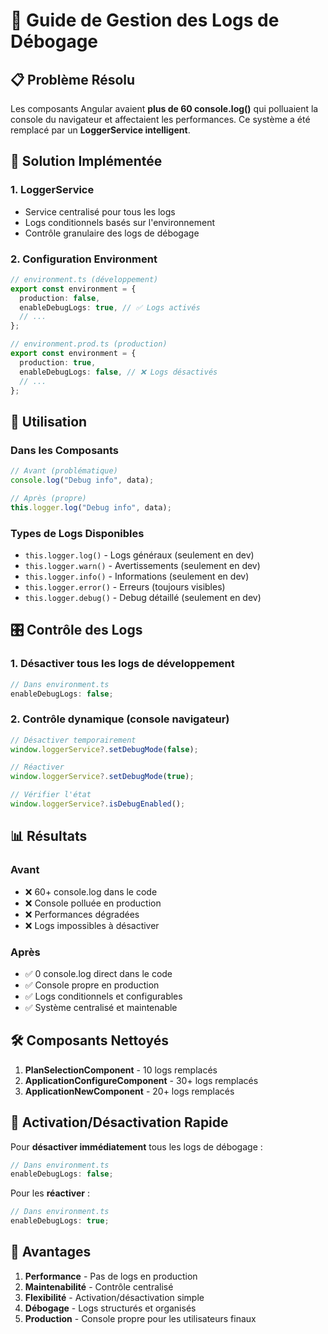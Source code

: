 # 🔧 Guide de Gestion des Logs de Débogage

## 📋 Problème Résolu

Les composants Angular avaient **plus de 60 console.log()** qui polluaient la console du navigateur et affectaient les performances. Ce système a été remplacé par un **LoggerService intelligent**.

## 🎯 Solution Implémentée

### 1. **LoggerService**

- Service centralisé pour tous les logs
- Logs conditionnels basés sur l'environnement
- Contrôle granulaire des logs de débogage

### 2. **Configuration Environment**

```typescript
// environment.ts (développement)
export const environment = {
  production: false,
  enableDebugLogs: true, // ✅ Logs activés
  // ...
};

// environment.prod.ts (production)
export const environment = {
  production: true,
  enableDebugLogs: false, // ❌ Logs désactivés
  // ...
};
```

## 🚀 Utilisation

### Dans les Composants

```typescript
// Avant (problématique)
console.log("Debug info", data);

// Après (propre)
this.logger.log("Debug info", data);
```

### Types de Logs Disponibles

- `this.logger.log()` - Logs généraux (seulement en dev)
- `this.logger.warn()` - Avertissements (seulement en dev)
- `this.logger.info()` - Informations (seulement en dev)
- `this.logger.error()` - Erreurs (toujours visibles)
- `this.logger.debug()` - Debug détaillé (seulement en dev)

## 🎛️ Contrôle des Logs

### 1. **Désactiver tous les logs de développement**

```typescript
// Dans environment.ts
enableDebugLogs: false;
```

### 2. **Contrôle dynamique (console navigateur)**

```javascript
// Désactiver temporairement
window.loggerService?.setDebugMode(false);

// Réactiver
window.loggerService?.setDebugMode(true);

// Vérifier l'état
window.loggerService?.isDebugEnabled();
```

## 📊 Résultats

### Avant

- ❌ 60+ console.log dans le code
- ❌ Console polluée en production
- ❌ Performances dégradées
- ❌ Logs impossibles à désactiver

### Après

- ✅ 0 console.log direct dans le code
- ✅ Console propre en production
- ✅ Logs conditionnels et configurables
- ✅ Système centralisé et maintenable

## 🛠️ Composants Nettoyés

1. **PlanSelectionComponent** - 10 logs remplacés
2. **ApplicationConfigureComponent** - 30+ logs remplacés
3. **ApplicationNewComponent** - 20+ logs remplacés

## 🔄 Activation/Désactivation Rapide

Pour **désactiver immédiatement** tous les logs de débogage :

```typescript
// Dans environment.ts
enableDebugLogs: false;
```

Pour les **réactiver** :

```typescript
// Dans environment.ts
enableDebugLogs: true;
```

## 🎯 Avantages

1. **Performance** - Pas de logs en production
2. **Maintenabilité** - Contrôle centralisé
3. **Flexibilité** - Activation/désactivation simple
4. **Débogage** - Logs structurés et organisés
5. **Production** - Console propre pour les utilisateurs finaux
